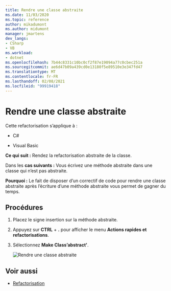 ```yaml
---
title: Rendre une classe abstraite
ms.date: 11/03/2020
ms.topic: reference
author: mikadumont
ms.author: midumont
manager: jmartens
dev_langs:
- CSharp
- VB
ms.workload:
- dotnet
ms.openlocfilehash: 7b44c8331c10bc0cf2f87e19094a77c0cbec251a
ms.sourcegitcommit: ae6d47b09a439cd0e13180f5e89510e3e347fd47
ms.translationtype: MT
ms.contentlocale: fr-FR
ms.lasthandoff: 02/08/2021
ms.locfileid: "99919418"
---
```

# <a name="make-class-abstract"></a>Rendre une classe abstraite

Cette refactorisation s’applique à :

- C#

- Visual Basic

**Ce qui suit :** Rendez la refactorisation abstraite de la classe.

Dans les **cas suivants :** Vous écrivez une méthode abstraite dans une classe qui n’est pas abstraite.

**Pourquoi :**  Le fait de disposer d’un correctif de code pour rendre une classe abstraite après l’écriture d’une méthode abstraite vous permet de gagner du temps.

## <a name="how-to"></a>Procédures

1. Placez le signe insertion sur la méthode abstraite.

2. Appuyez sur **CTRL** + **.** pour afficher le menu **Actions rapides et refactorisations**.

3. Sélectionnez **Make Class’abstract'**.

    ![Rendre une classe abstraite](media/make-class-abstract.png)

## <a name="see-also"></a>Voir aussi

- [Refactorisation](../refactoring-in-visual-studio.md)
